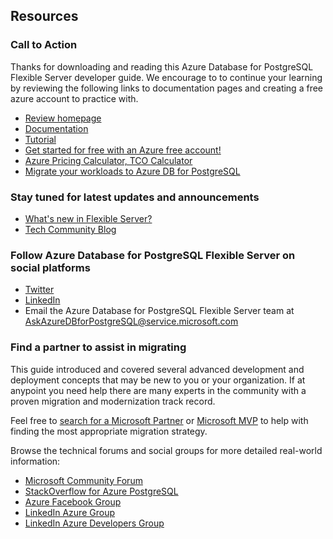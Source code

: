 ## Resources

### Call to Action

Thanks for downloading and reading this Azure Database for PostgreSQL Flexible Server developer guide.  We encourage to to continue your learning by reviewing the following links to documentation pages and creating a free azure account to practice with.

- [Review homepage](https://aka.ms/PostgreSQL)
- [Documentation](http://aka.ms/PostgreSQLdocs)
- [Tutorial](https://learn.microsoft.com/azure/postgresql/flexible-server/flexible-server/how-to-deploy-on-azure-free-account)
- [Get started for free with an Azure free account!](https://azure.microft.com/free/PostgreSQL)
- [Azure Pricing Calculator, TCO Calculator](https://azure.microsoft.com/pricing)
- [Migrate your workloads to Azure DB for PostgreSQL](https://learn.microsoft.com/azure/postgresql/flexible-server/migrate)

### Stay tuned for latest updates and announcements

- [What's new in Flexible Server?](https://learn.microsoft.com/azure/postgresql/flexible-server/flexible-server/whats-new)
- [Tech Community Blog](https://aka.ms/azure-db-PostgreSQL-blog)

### Follow Azure Database for PostgreSQL Flexible Server on social platforms

- [Twitter](https://twitter.com/AzureDBPostgreSQL)
- [LinkedIn](https://www.linkedin.com/company/azure-database-for-PostgreSQL/)
- Email the Azure Database for PostgreSQL Flexible Server team at AskAzureDBforPostgreSQL@service.microsoft.com  

### Find a partner to assist in migrating

This guide introduced and covered several advanced development and deployment concepts that may be new to you or your organization.  If at anypoint you need help there are many experts in the community with a proven migration and modernization track record.

Feel free to [search for a Microsoft Partner](https://www.microsoft.com/solution-providers/home) or [Microsoft MVP](https://mvp.microsoft.com/MvpSearch) to help with finding the most appropriate migration strategy.

Browse the technical forums and social groups for more detailed real-world information:

- [Microsoft Community Forum](https://docs.microsoft.com/answers/topics/azure-database-PostgreSQL.html)
- [StackOverflow for Azure PostgreSQL](https://stackoverflow.com/questions/tagged/azure-database-PostgreSQL)
- [Azure Facebook Group](https://www.facebook.com/groups/MsftAzure)
- [LinkedIn Azure Group](https://www.linkedin.com/groups/2733961/)
- [LinkedIn Azure Developers Group](https://www.linkedin.com/groups/1731317/)

